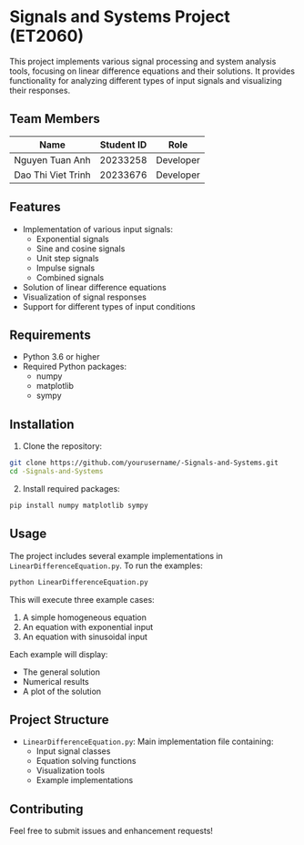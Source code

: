 # Signals and Systems Project (ET2060)

This project implements various signal processing and system analysis tools, focusing on linear difference equations and their solutions. It provides functionality for analyzing different types of input signals and visualizing their responses.

## Team Members

| Name | Student ID | Role |
|------|------------|------|
| Nguyen Tuan Anh | 20233258 | Developer |
| Dao Thi Viet Trinh | 20233676 | Developer |

## Features

- Implementation of various input signals:
  - Exponential signals
  - Sine and cosine signals
  - Unit step signals
  - Impulse signals
  - Combined signals
- Solution of linear difference equations
- Visualization of signal responses
- Support for different types of input conditions

## Requirements

- Python 3.6 or higher
- Required Python packages:
  - numpy
  - matplotlib
  - sympy

## Installation

1. Clone the repository:
```bash
git clone https://github.com/yourusername/-Signals-and-Systems.git
cd -Signals-and-Systems
```

2. Install required packages:
```bash
pip install numpy matplotlib sympy
```

## Usage

The project includes several example implementations in `LinearDifferenceEquation.py`. To run the examples:

```bash
python LinearDifferenceEquation.py
```

This will execute three example cases:
1. A simple homogeneous equation
2. An equation with exponential input
3. An equation with sinusoidal input

Each example will display:
- The general solution
- Numerical results
- A plot of the solution

## Project Structure

- `LinearDifferenceEquation.py`: Main implementation file containing:
  - Input signal classes
  - Equation solving functions
  - Visualization tools
  - Example implementations

## Contributing

Feel free to submit issues and enhancement requests!
